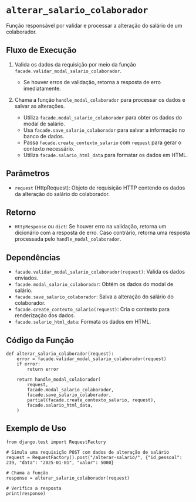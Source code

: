# `alterar_salario_colaborador`

Função responsável por validar e processar a alteração do salário de um colaborador.

## Fluxo de Execução

1. Valida os dados da requisição por meio da função `facade.validar_modal_salario_colaborador`.
   - Se houver erros de validação, retorna a resposta de erro imediatamente.

2. Chama a função `handle_modal_colaborador` para processar os dados e salvar as alterações.
   - Utiliza `facade.modal_salario_colaborador` para obter os dados do modal de salário.
   - Usa `facade.save_salario_colaborador` para salvar a informação no banco de dados.
   - Passa `facade.create_contexto_salario` com `request` para gerar o contexto necessário.
   - Utiliza `facade.salario_html_data` para formatar os dados em HTML.

## Parâmetros

- `request` (HttpRequest): Objeto de requisição HTTP contendo os dados da alteração do salário do colaborador.

## Retorno

- `HttpResponse` ou `dict`: Se houver erro na validação, retorna um dicionário com a resposta de erro. Caso contrário, retorna uma resposta processada pelo `handle_modal_colaborador`.

## Dependências

- `facade.validar_modal_salario_colaborador(request)`: Valida os dados enviados.
- `facade.modal_salario_colaborador`: Obtém os dados do modal de salário.
- `facade.save_salario_colaborador`: Salva a alteração do salário do colaborador.
- `facade.create_contexto_salario(request)`: Cria o contexto para renderização dos dados.
- `facade.salario_html_data`: Formata os dados em HTML.

## Código da Função

```{py3 linenums=1}
def alterar_salario_colaborador(request):
    error = facade.validar_modal_salario_colaborador(request)
    if error:
        return error

    return handle_modal_colaborador(
        request,
        facade.modal_salario_colaborador,
        facade.save_salario_colaborador,
        partial(facade.create_contexto_salario, request),
        facade.salario_html_data,
    )
```

## Exemplo de Uso

```{py3 linenums=1}
from django.test import RequestFactory

# Simula uma requisição POST com dados de alteração de salário
request = RequestFactory().post("/alterar-salario/", {"id_pessoal": 239, "data": "2025-01-01", "valor": 5000}

# Chama a função
response = alterar_salario_colaborador(request)

# Verifica a resposta
print(response)
```

